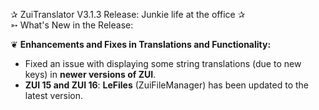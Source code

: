 ✰ ZuiTranslator V3.1.3 Release: Junkie life at the office ✰  
➳ What's New in the Release:  

❦ **Enhancements and Fixes in Translations and Functionality:**  

- Fixed an issue with displaying some string translations (due to new keys) in **newer versions of ZUI**.
- **ZUI 15 and ZUI 16**: **LeFiles** (ZuiFileManager) has been updated to the latest version.